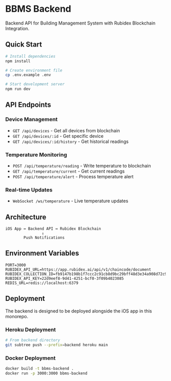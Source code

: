 # BBMS Backend

Backend API for Building Management System with Rubidex Blockchain Integration.

## Quick Start

```bash
# Install dependencies
npm install

# Create environment file
cp .env.example .env

# Start development server
npm run dev
```

## API Endpoints

### Device Management
- `GET /api/devices` - Get all devices from blockchain
- `GET /api/devices/:id` - Get specific device
- `GET /api/devices/:id/history` - Get historical readings

### Temperature Monitoring
- `POST /api/temperature/reading` - Write temperature to blockchain
- `GET /api/temperature/current` - Get current readings
- `POST /api/temperature/alert` - Process temperature alert

### Real-time Updates
- `WebSocket /ws/temperature` - Live temperature updates

## Architecture

```
iOS App ↔ Backend API ↔ Rubidex Blockchain
                ↓
        Push Notifications
```

## Environment Variables

```env
PORT=3000
RUBIDEX_API_URL=https://app.rubidex.ai/api/v1/chaincode/document
RUBIDEX_COLLECTION_ID=fb9147b198b1f7ccc2c91cb8d9bc29bff48d3e34a908d72c95d387f8b8db8771
RUBIDEX_API_KEY=22d9eef8-9d41-4251-bcf0-3f09b4023085
REDIS_URL=redis://localhost:6379
```

## Deployment

The backend is designed to be deployed alongside the iOS app in this monorepo.

### Heroku Deployment
```bash
# From backend directory
git subtree push --prefix=backend heroku main
```

### Docker Deployment
```bash
docker build -t bbms-backend .
docker run -p 3000:3000 bbms-backend
```
